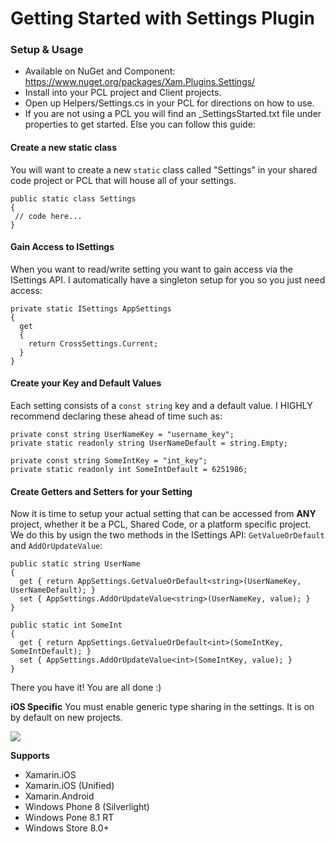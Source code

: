 # Getting Started with Settings Plugin

### Setup & Usage
* Available on NuGet and Component: https://www.nuget.org/packages/Xam.Plugins.Settings/
* Install into your PCL project and Client projects.
* Open up Helpers/Settings.cs in your PCL for directions on how to use.
* If you are not using a PCL you will find an _SettingsStarted.txt file under properties to get started. Else you can follow this guide:

#### Create a new static class
You will want to create a new `static` class called "Settings" in your shared code project or PCL that will house all of your settings.

```
public static class Settings
{
 // code here...
}
```

#### Gain Access to ISettings
When you want to read/write setting you want to gain access via the ISettings API. I automatically have a singleton setup for you so you just need access:

```
private static ISettings AppSettings
{
  get
  {
    return CrossSettings.Current;
  }
}
```

#### Create your Key and Default Values
Each setting consists of a `const string` key and a default value. I HIGHLY recommend declaring these ahead of time such as:

```
private const string UserNameKey = "username_key";
private static readonly string UserNameDefault = string.Empty;

private const string SomeIntKey = "int_key";
private static readonly int SomeIntDefault = 6251986;
```

#### Create Getters and Setters for your Setting
Now it is time to setup your actual setting that can be accessed from **ANY** project, whether it be a PCL, Shared Code, or a platform specific project. We do this by usign the two methods in the ISettings API: `GetValueOrDefault` and `AddOrUpdateValue`:

```
public static string UserName
{
  get { return AppSettings.GetValueOrDefault<string>(UserNameKey, UserNameDefault); }
  set { AppSettings.AddOrUpdateValue<string>(UserNameKey, value); }
}

public static int SomeInt
{
  get { return AppSettings.GetValueOrDefault<int>(SomeIntKey, SomeIntDefault); }
  set { AppSettings.AddOrUpdateValue<int>(SomeIntKey, value); }
}
```

There you have it! You are all done :)


**iOS Specific**
You must enable generic type sharing in the settings. It is on by default on new projects.

![](http://content.screencast.com/users/JamesMontemagno/folders/Jing/media/7466bca6-a916-4fd9-9301-3c3403d3a6ad/00000097.png)

**Supports**
* Xamarin.iOS
* Xamarin.iOS (Unified)
* Xamarin.Android
* Windows Phone 8 (Silverlight)
* Windows Pone 8.1 RT
* Windows Store 8.0+
